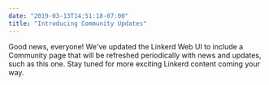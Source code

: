 ```yaml
---
date: "2019-03-13T14:51:18-07:00"
title: "Introducing Community Updates"
---
```


Good news, everyone! We've updated the Linkerd Web UI to include a Community
page that will be refreshed periodically with news and updates, such as this
one. Stay tuned for more exciting Linkerd content coming your way.
